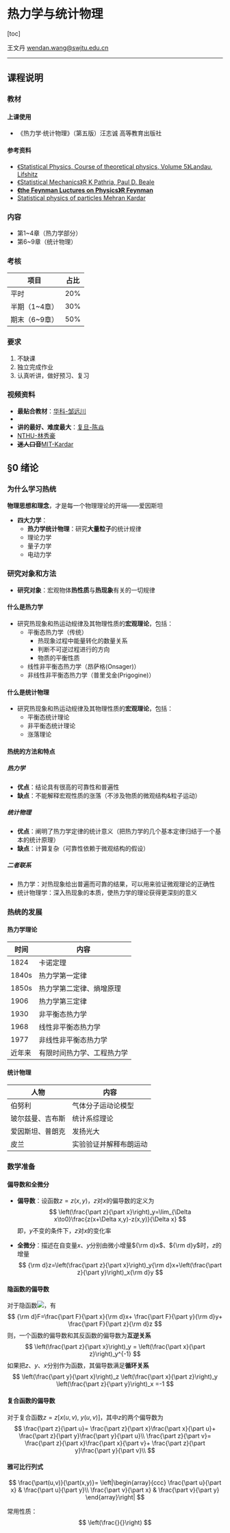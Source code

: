 # 热力学与统计物理

[toc]

王文丹 wendan.wang@swjtu.edu.cn

---

## 课程说明

### 教材

#### 上课使用

* 《热力学·统计物理》（第五版）汪志诚 高等教育出版社

#### 参考资料

* [《Statistical Physics, Course of theoretical physics, Volume 5》Landau, Lifshitz](https://libgen.is/book/index.php?md5=F69FF31891D93A8D38E0D26D8E5D5052)
* [《Statistical Mechanics》R K Pathria, Paul D. Beale](https://libgen.is/book/index.php?md5=B5EA0BF099B6C8BF325E1758196EBCA2")
* [**《the Feynman Luctures on Physics》R Feynman**](https://www.feynmanlectures.caltech.edu/)
* [Statistical physics of particles Mehran Kardar](http://gen.lib.rus.ec/book/index.php?md5=75ABAC721B395DA4D02A8D797737B3F6)

### 内容

* 第1~4章（热力学部分）
* 第6~9章（统计物理）

### 考核

| 项目 | 占比 |
| ---- | ---- |
| 平时 | 20%  |
|半期（1~4章）|30%|
|期末（6~9章）|50%|

### 要求

1. 不缺课
2. 独立完成作业
3. 认真听讲，做好预习、复习


### 视频资料

* **最贴合教材**：[华科-邹远川](https://www.bilibili.com/video/av18162204?from=search&seid=16657029810201188240)
* []()
* **讲的最好、难度最大**：[复旦-陈焱](https://v.youku.com/v_show/id_XNTk5OTcyMjM2.html?spm=a2h0j.11185381.listitem_page1.5~A&&f=19568939)
* [NTHU-林秀豪](https://www.youtube.com/playlist?list=PLS0SUwlYe8cyk1WY3t4GcL5AjWhE9w_9b)
* **~~迷人口音~~**[MIT-Kardar](https://www.youtube.com/playlist?list=PLUl4u3cNGP60gl3fdUTKRrt5t_GPx2sRg)
## §0 绪论

### 为什么学习热统

**物理思想和理念**，才是每一个物理理论的开端——爱因斯坦

* **四大力学**：
  * **热力学统计物理**：研究**大量粒子**的统计规律
  * 理论力学
  * 量子力学
  * 电动力学

### 研究对象和方法

* **研究对象**：宏观物体**热性质**与**热现象**有关的一切规律

#### 什么是热力学

* 研究热现象和热运动规律及其物理性质的**宏观理论**，包括：
  * 平衡态热力学（传统）
    * 热现象过程中能量转化的数量关系
    * 判断不可逆过程进行的方向
    * 物质的平衡性质
  * 线性非平衡态热力学（昂萨格(Onsager)）
  * 非线性非平衡态热力学（普里戈金(Prigogine)）

#### 什么是统计物理

* 研究热现象和热运动规律及其物理性质的**宏观理论**，包括：
  * 平衡态统计理论
  * 非平衡态统计理论
  * 涨落理论

#### 热统的方法和特点

##### 热力学

* **优点**：结论具有很高的可靠性和普遍性
* **缺点**：不能解释宏观性质的涨落（不涉及物质的微观结构&粒子运动）

##### 统计物理

* **优点**：阐明了热力学定律的统计意义（把热力学的几个基本定律归结于一个基本的统计原理）
* **缺点**：计算复杂（可靠性依赖于微观结构的假设）

##### 二者联系

* 热力学：对热现象给出普遍而可靠的结果，可以用来验证微观理论的正确性
* 统计物理学：深入热现象的本质，使热力学的理论获得更深刻的意义

### 热统的发展

#### 热力学理论

| 时间 | 内容 |
| ---- | ---- |
|1824|卡诺定理|
|1840s|热力学第一定律|
|1850s|热力学第二定律、熵增原理|
|1906|热力学第三定律|
|1930|非平衡态热力学|
|1968|线性非平衡态热力学|
|1977|非线性非平衡态热力学|
|近年来|有限时间热力学、工程热力学|

#### 统计物理

| 人物 | 内容 |
| ---- | ---- |
|伯努利|气体分子运动论模型|
|玻尔兹曼、吉布斯|统计系综理论|
|爱因斯坦、普朗克|发扬光大|
|皮兰|实验验证并解释布朗运动|

### 数学准备

#### 偏导数和全微分

* **偏导数**：设函数$z=z(x,y)$，$z$对$x$的偏导数的定义为
  $$
  \left(\frac{\part z}{\part x}\right)_y=\lim_{\Delta x\to0}\frac{z(x+\Delta x,y)-z(x,y)}{\Delta x}
  $$
  即，$y$不变的条件下，$z$对$x$的变化率

* **全微分**：描述在自变量$x$、$y$分别由微小增量${\rm d}x$、${\rm d}y$时，$z$的增量
  $$
  {\rm d}z=\left(\frac{\part z}{\part x}\right)_y{\rm d}x+\left(\frac{\part z}{\part y}\right)_x{\rm d}y
  $$

#### 隐函数的偏导数

对于隐函数<img src="https://render.githubusercontent.com/render/math?math=F(x,y,z)=0">，有
$$
{\rm d}F=\frac{\part F}{\part x}{\rm d}x+
\frac{\part F}{\part y}{\rm d}y+
\frac{\part F}{\part z}{\rm d}z
$$
则，一个函数的偏导数和其反函数的偏导数为**互逆关系**
$$
\left(\frac{\part z}{\part x}\right)_y = \left(\frac{\part x}{\part z}\right)_y^{-1}
$$
如果把$z$、$y$、$x$分别作为函数，其偏导数满足**循环关系**
$$
\left(\frac{\part y}{\part x}\right)_z
\left(\frac{\part x}{\part z}\right)_y
\left(\frac{\part z}{\part y}\right)_x
=-1
$$

#### 复合函数的偏导数

对于复合函数$z=z[x(u,v),\ y(u,v)]$，其中$z$的两个偏导数为
$$
\frac{\part z}{\part u}=
\frac{\part z}{\part x}\frac{\part x}{\part u}+
\frac{\part z}{\part y}\frac{\part y}{\part u}\\
\frac{\part z}{\part v}=
\frac{\part z}{\part x}\frac{\part x}{\part v}+
\frac{\part z}{\part y}\frac{\part y}{\part v}\\
$$

#### 雅可比行列式

$$
\frac{\part(u,v)}{\part(x,y)}=
\left|\begin{array}{ccc}
\frac{\part u}{\part x} & \frac{\part u}{\part y}\\
\frac{\part v}{\part x} & \frac{\part v}{\part y}
\end{array}\right|
$$

常用性质：
$$
\left(\frac{}{}\right)
$$
